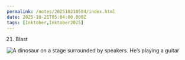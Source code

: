 ```yaml
---
permalink: /notes/202510210504/index.html
date: 2025-10-21T05:04:00.000Z
tags: [Inktober,Inktober2025]
---
```


21. Blast

![A dinosaur on a stage surrounded by speakers. He’s playing a guitar](https://cdn.rknight.me/site/2025/inktober-2025-21.jpg)